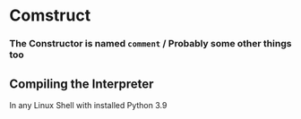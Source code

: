 # Comstruct

### The Constructor is named `comment` / Probably some other things too

## Compiling the Interpreter

In any Linux Shell with installed Python 3.9
